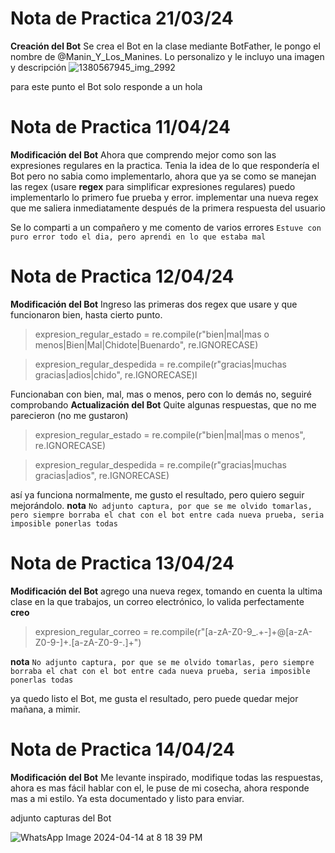 # Nota de Practica 21/03/24

**Creación del Bot**
Se crea el Bot en la clase mediante BotFather, le pongo el nombre de @Manin_Y_Los_Manines.
Lo personalizo y le incluyo una imagen y descripción
 ![1380567945_img_2992](https://github.com/PZ222/Lenguajes_y_Automatas_Manin/assets/103959963/322c1cd6-bfbc-46dd-9834-a0cd3e9c60de)

para este punto el Bot solo responde a un hola
 
# Nota de Practica 11/04/24

**Modificación del Bot**
Ahora que comprendo mejor como son las expresiones regulares en la practica.
Tenia la idea de lo que respondería el Bot pero no sabia como implementarlo, ahora que ya se como se manejan las regex (usare **regex** para simplificar expresiones regulares) puedo implementarlo
lo primero fue prueba y error.
implementar una nueva regex que me saliera inmediatamente después de la primera respuesta del usuario

Se lo comparti a un compañero y me comento de varios errores
`Estuve con puro error todo el dia, pero aprendi en lo que estaba mal`

# Nota de Practica 12/04/24

**Modificación del Bot**
Ingreso las primeras dos regex que usare y que funcionaron bien, hasta cierto punto.
>expresion_regular_estado = re.compile(r"bien|mal|mas o menos|Bien|Mal|Chidote|Buenardo", re.IGNORECASE)

>expresion_regular_despedida = re.compile(r"gracias|muchas gracias|adios|chido", re.IGNORECASE)l

Funcionaban con bien, mal, mas o menos, pero con lo demás no, seguiré comprobando
**Actualización del Bot**
Quite algunas respuestas, que no me parecieron (no me gustaron)
>expresion_regular_estado = re.compile(r"bien|mal|mas o menos", re.IGNORECASE)

>expresion_regular_despedida = re.compile(r"gracias|muchas gracias|adios", re.IGNORECASE)

así ya funciona normalmente, me gusto el resultado, pero quiero seguir mejorándolo.
**nota** `No adjunto captura, por que se me olvido tomarlas, pero siempre borraba el chat con el bot entre cada nueva prueba, seria imposible ponerlas todas`
# Nota de Practica 13/04/24

**Modificación del Bot**
agrego una nueva regex, tomando en cuenta la ultima clase en la que trabajos, un correo electrónico, lo valida perfectamente **creo** 

>expresion_regular_correo = re.compile(r"[a-zA-Z0-9_.+-]+@[a-zA-Z0-9-]+\.[a-zA-Z0-9-.]+")

**nota** `No adjunto captura, por que se me olvido tomarlas, pero siempre borraba el chat con el bot entre cada nueva prueba, seria imposible ponerlas todas`

 ya quedo listo el Bot, me gusta el resultado, pero puede quedar mejor mañana, a mimir.

# Nota de Practica 14/04/24

**Modificación del Bot**
Me levante inspirado, modifique todas las respuestas, ahora es mas fácil hablar con el, le puse de mi cosecha, ahora responde mas a mi estilo.
Ya esta documentado y listo para enviar.

adjunto capturas del Bot

![WhatsApp Image 2024-04-14 at 8 18 39 PM](https://github.com/PZ222/Lenguajes_y_Automatas_Manin/assets/103959963/7d44ed9f-386c-4e87-966a-ac6b2b0aaaee)
